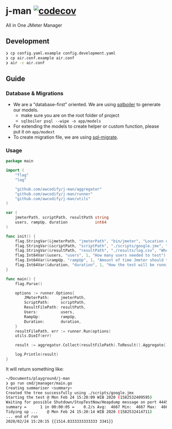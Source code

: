 # j-man [![codecov](https://codecov.io/gh/awcodify/j-man/branch/master/graph/badge.svg)](https://codecov.io/gh/awcodify/j-man)
All in One JMeter Manager

## Development
 ```bash 
 ❯ cp config.yaml.example config.development.yaml
 ❯ cp air.conf.example air.conf
 ❯ air -c air.conf
```
## Guide
### Database & Migrations
* We are a "database-first" oriented. We are using [sqlboiler](https://github.com/volatiletech/sqlboiler) to generate our models.
  * make sure you are on the root folder of project
  * `sqlboiler psql --wipe -o app/models`
* For extending the models to create helper or custom function, please put it on `app/modext`
* To create migration file, we are using [sql-migrate](https://github.com/rubenv/sql-migrate).

### Usage
```Go
package main

import (
	"flag"
	"log"

	"github.com/awcodify/j-man/aggregator"
	"github.com/awcodify/j-man/runner"
	"github.com/awcodify/j-man/utils"
)

var (
	jmeterPath, scriptPath, resultPath string
	users, rampUp, duration            int64
)

func init() {
	flag.StringVar(&jmeterPath, "jmeterPath", "bin/jmeter", "Location of executable JMeter")
	flag.StringVar(&scriptPath, "scriptPath", "./scripts/google.jmx", "Location of testing script")
	flag.StringVar(&resultPath, "resultPath", "./results/log.csv", "Where the result file will be stored")
	flag.Int64Var(&users, "users", 1, "How many users needed to test")
	flag.Int64Var(&rampUp, "rampUp", 1, "Amount of time Jmeter should take to get all the threads sent for the execution")
	flag.Int64Var(&duration, "duration", 1, "How the test will be running? (in miliseconds)")
}

func main() {
	flag.Parse()

	options := runner.Options{
		JMeterPath:     jmeterPath,
		ScriptPath:     scriptPath,
		ResultFilePath: resultPath,
		Users:          users,
		RampUp:         rampUp,
		Duration:       duration,
	}
	resultFilePath, err := runner.Run(options)
	utils.DieIf(err)

	result := aggregator.Collect(resultFilePath).ToResult().Aggregate()

	log.Println(result)
}

```

It will return something like:
```bash
~/Documents/playground/j-man
❯ go run cmd/jmanager/main.go
Creating summariser <summary>
Created the tree successfully using ./scripts/google.jmx
Starting the test @ Mon Feb 24 15:20:09 WIB 2020 (1582532409595)
Waiting for possible Shutdown/StopTestNow/Heapdump message on port 4445
summary =      1 in 00:00:05 =    0.2/s Avg:  4667 Min:  4667 Max:  4667 Err:     0 (0.00%)
Tidying up ...    @ Mon Feb 24 15:20:14 WIB 2020 (1582532414711)
... end of run
2020/02/24 15:20:15 {{1514.8333333333333 3341}}
```
